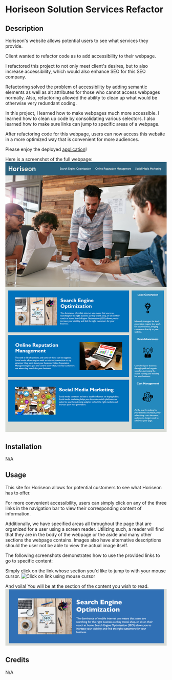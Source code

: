 # Horiseon Solution Services Refactor

## Description

Horiseon's website allows potential users to see what services they provide.

Client wanted to refactor code as to add accessibility to their webpage.

I refactored this project to not only meet client's desires, but to also increase accessibility, which would also enhance SEO for this SEO company.

Refactoring solved the problem of accessibility by adding semantic elements as well as alt attributes for those who cannot access webpages normally. Also, refactoring allowed the ability to clean up what would be otherwise very redundant coding.

In this project, I learned how to make webpages much more accessible. I learned how to clean up code by consolidating various selectors. I also learned how to make sure links can jump to specific areas of a webpage.

After refactoring code for this webpage, users can now access this website in a more optimized way that is convenient for more audiences.

Please enjoy the deployed [application](https://mintyry.github.io/First-Challenge-Horiseon/)!

Here is a screenshot of the full webpage:
![Screenshot of Horiseon full webpage](./assets/images/01-html-css-git-homework-demo%20copy.png)


## Installation

N/A

## Usage

This site for Horiseon allows for potential customers to see what Horiseon has to offer.

For more convenient accessibility, users can simply click on any of the three links in the navigation bar to view their corresponding content of information.

Additionally, we have specified areas all throughout the page that are organized for a user using a screen reader. Utilizing such, a reader will find that they are in the body of the webpage or the aside and many other sections the webpage contains. Images also have alternative descriptions should the user not be able to view the actual image itself.

The following screenshots demonstrates how to use the provided links to go to specific content:

Simply click on the link whose section you'd like to jump to with your mouse cursor.
![Click on link using mouse cursor](./assets/images/click-link.png)

And voila! You will be at the section of the content you wish to read.
![Arrive at section](./assets/images/jumped-section.png)


## Credits

N/A

